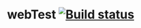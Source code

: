 # webTest [![Build status](https://ci.appveyor.com/api/projects/status/2olglnai83heahea?svg=true)](https://ci.appveyor.com/project/Ollitestit/webtest)

